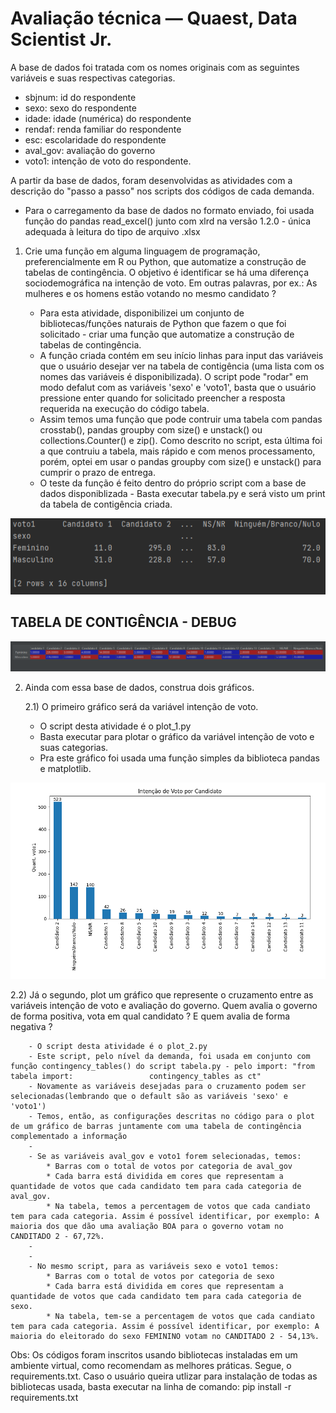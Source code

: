 # Avaliação técnica — Quaest, Data Scientist Jr. 

A base de dados foi tratada com os nomes originais com as seguintes variáveis e suas respectivas categorias.
 - sbjnum: id do respondente
 - sexo: sexo do respondente
 - idade: idade (numérica) do respondente
 - rendaf: renda familiar do respondente
 - esc: escolaridade do respondente
 - aval_gov: avaliação do governo
 - voto1: intenção de voto do respondente.

A partir da base de dados, foram desenvolvidas as atividades com a descrição do "passo a passo" nos scripts dos códigos de cada demanda. 
- Para o carregamento da base de dados no formato enviado, foi usada função do pandas read_excel() junto com xlrd na versão 1.2.0 - única adequada à leitura do tipo de arquivo .xlsx

 1. Crie uma função em alguma linguagem de programação, preferencialmente em R ou Python,  que automatize a construção de tabelas de contingência. O objetivo é identificar se há uma diferença sociodemográfica na intenção de voto. Em outras palavras, por ex.: As mulheres e os homens estão votando no mesmo candidato ? 
	
	- Para esta atividade, disponibilizei um conjunto de bibliotecas/funções naturais de Python que fazem o que foi solicitado -
	  criar uma função que automatize a construção de tabelas de contingência.
	- A função criada contém em seu início linhas para input das variáveis que o usuário desejar ver na tabela de contigência
	  (uma lista com os nomes das variáveis é disponibilizada). O script pode "rodar" em modo defalut com as variáveis 'sexo' e 'voto1',
	  basta que o usuário pressione enter quando for solicitado preencher a resposta requerida na execução do código tabela.
	- Assim temos uma função que pode contruir uma tabela com pandas crosstab(), pandas groupby com size() e unstack() ou collections.Counter() e zip().
	  Como descrito no script, esta última foi a que contruiu a tabela, mais rápido e com menos processamento, porém, optei em usar o pandas groupby com size() e unstack()
	  para cumprir o prazo de entrega.
	- O teste da função é feito dentro do próprio script com a base de dados disponiblizada - Basta executar tabela.py e será visto um print da tabela de contigência criada.

![Test Image 1](https://github.com/Rafaelbo1/Quaest_DataScientistJr/blob/master/image/Tabela%20de%20contingencia.png)

## TABELA DE CONTIGÊNCIA - DEBUG
![Test Image 2](https://github.com/Rafaelbo1/Quaest_DataScientistJr/blob/master/image/Tabela%20de%20contingencia-debug.png)

2. Ainda com essa base de dados, construa dois gráficos. 

      2.1) O primeiro gráfico será da variável intenção de voto.
      
 	- O script desta atividade é o plot_1.py
 	- Basta executar para plotar o gráfico da variável intenção de voto e suas categorias.
 	- Pra este gráfico foi usada uma função simples da biblioteca pandas e matplotlib.

![Test Image 3](https://github.com/Rafaelbo1/Quaest_DataScientistJr/blob/master/image/Variavel%20voto1.png)
 
 2.2) Já o segundo, plot um gráfico que represente o cruzamento entre as variáveis intenção de voto e avaliação do governo. Quem avalia o governo de forma
 		positiva, vota em qual candidato ? E quem avalia de forma negativa ?

		- O script desta atividade é o plot_2.py
		- Este script, pelo nível da demanda, foi usada em conjunto com função contingency_tables() do script tabela.py - pelo import: "from tabela import: 				contingency_tables as ct"
		- Novamente as variáveis desejadas para o cruzamento podem ser selecionadas(lembrando que o default são as variáveis 'sexo' e 'voto1')
		- Temos, então, as configurações descritas no código para o plot de um gráfico de barras juntamente com uma tabela de contingência complementado a informação
		- 
		- Se as variáveis aval_gov e voto1 forem selecionadas, temos:
			* Barras com o total de votos por categoria de aval_gov
			* Cada barra está dividida em cores que representam a quantidade de votos que cada candidato tem para cada categoria de aval_gov.
			* Na tabela, temos a percentagem de votos que cada candiato tem para cada categoria. Assim é possível identificar, por exemplo: A maioria dos que dão uma avaliação BOA para o governo votam no CANDITADO 2 - 67,72%.
		-
		-
		- No mesmo script, para as variáveis sexo e voto1 temos:
			* Barras com o total de votos por categoria de sexo
			* Cada barra está dividida em cores que representam a quantidade de votos que cada candidato tem para cada categoria de sexo.
			* Na tabela, tem-se a percentagem de votos que cada candiato tem para cada categoria. Assim é possível identificar, por exemplo: A maioria do eleitorado do sexo FEMININO votam no CANDITADO 2 - 54,13%.




Obs: Os códigos foram inscritos usando bibliotecas instaladas em um ambiente virtual, como recomendam as melhores práticas.
     Segue, o requirements.txt. Caso o usuário queira utlizar para instalação de todas as bibliotecas usada, basta executar na linha de comando: pip install -r requirements.txt



